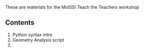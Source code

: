 These are materials for the MolSSI Teach the Teachers workshop

## Contents
1. Python syntax intro
2. Geometry Analysis script
3.
